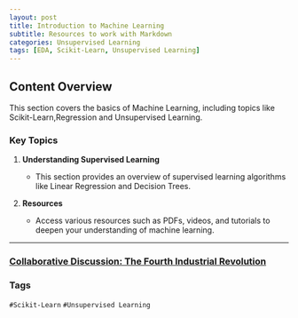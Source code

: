 ```yaml
---
layout: post
title: Introduction to Machine Learning
subtitle: Resources to work with Markdown
categories: Unsupervised Learning
tags: [EDA, Scikit-Learn, Unsupervised Learning]
---
```


## Content Overview

This section covers the basics of Machine Learning, including topics like Scikit-Learn,Regression and Unsupervised Learning.

### Key Topics

1. **Understanding Supervised Learning**
   - This section provides an overview of supervised learning algorithms like Linear Regression and Decision Trees.

2. **Resources**
   - Access various resources such as PDFs, videos, and tutorials to deepen your understanding of machine learning.

---

### [Collaborative Discussion: The Fourth Industrial Revolution](/_layouts/Collaborative-Discussion-The-Fourth-Industrial-Revolution.html)


### Tags

 `#Scikit-Learn` `#Unsupervised Learning`
